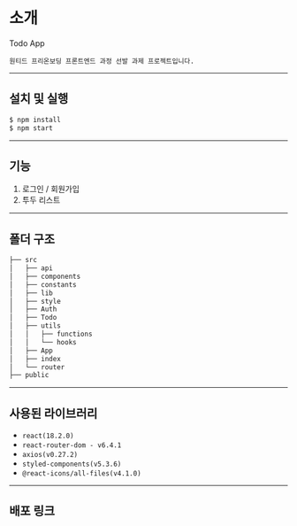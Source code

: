 # 소개

Todo App

`원티드 프리온보딩 프론트엔드 과정 선발 과제 프로젝트입니다.`

---
## 설치 및 실행

```bash
$ npm install
$ npm start
```

---
## 기능

1. 로그인 / 회원가입
2. 투두 리스트

---
## 폴더 구조

```bash
├── src
│   ├── api
│   ├── components
│   ├── constants
│   ├── lib
│   ├── style
│   ├── Auth
│   ├── Todo
│   ├── utils
│   │   ├── functions
│   │   └── hooks
│   ├── App
│   ├── index
│   └── router
├── public
``` 

---
## 사용된 라이브러리

- `react(18.2.0)`
- `react-router-dom - v6.4.1`
- `axios(v0.27.2)`
- `styled-components(v5.3.6)`
- `@react-icons/all-files(v4.1.0)`

---
## 배포 링크


